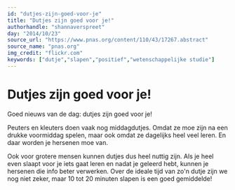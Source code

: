 ```yaml
---
id: "dutjes-zijn-goed-voor-je"
title: "Dutjes zijn goed voor je!"
authorhandle: "shannaverspreet"
day: "2014/10/23"
source_url: "https://www.pnas.org/content/110/43/17267.abstract"
source_name: "pnas.org"
img_credit: "flickr.com"
keywords: ["dutje","slapen","positief","wetenschappelijke studie"]
---
```

# Dutjes zijn goed voor je!
Goed nieuws van de dag: dutjes zijn goed voor je!

Peuters en kleuters doen vaak nog middagdutjes. Omdat ze moe zijn na een drukke voormiddag spelen, maar ook omdat ze dagelijks heel veel leren. En daar worden je hersenen moe van.

Ook voor grotere mensen kunnen dutjes dus heel nuttig zijn. Als je heel even slaapt voor je iets gaat leren en nadat je geleerd hebt, kunnen je hersenen die info beter verwerken. Over de ideale tijd van zo'n dutje zijn we nog niet zeker, maar 10 tot 20 minuten slapen is een goed gemiddelde!